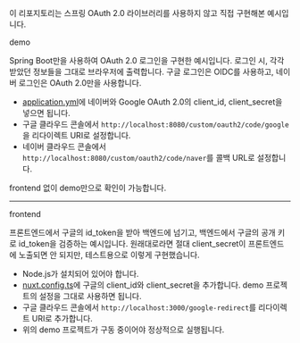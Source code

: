 이 리포지토리는 스프링 OAuth 2.0 라이브러리를 사용하지 않고 직접 구현해본 예시입니다.

demo

Spring Boot만을 사용하여 OAuth 2.0 로그인을 구현한 예시입니다. 로그인 시, 각각 받았던 정보들을 그대로 브라우저에 출력합니다.
구글 로그인은 OIDC를 사용하고, 네이버 로그인은 OAuth 2.0만을 사용합니다.

- [application.yml](demo/src/main/resources/application.yml)에 네이버와 Google OAuth 2.0의 client_id, client_secret을 넣으면 됩니다.
- 구글 클라우드 콘솔에서 `http://localhost:8080/custom/oauth2/code/google`을 리다이렉트 URI로 설정합니다.
- 네이버 클라우드 콘솔에서 `http://localhost:8080/custom/oauth2/code/naver`를 콜백 URL로 설정합니다.

frontend 없이 demo만으로 확인이 가능합니다.

---

frontend

프론트엔드에서 구글의 id_token을 받아 백엔드에 넘기고, 백엔드에서 구글의 공개 키로 id_token을 검증하는 예시입니다.
원래대로라면 절대 client_secret이 프론트엔드에 노출되면 안 되지만, 테스트용으로 이렇게 구현했습니다.

- Node.js가 설치되어 있어야 합니다.
- [nuxt.config.ts](frontend/nuxt.config.ts)에 구글의 client_id와 client_secret을 추가합니다. demo 프로젝트의 설정을 그대로 사용하면 됩니다.
- 구글 클라우드 콘솔에서 `http://localhost:3000/google-redirect`를 리다이렉트 URI로 추가합니다.
- 위의 demo 프로젝트가 구동 중이어야 정상적으로 실행됩니다.


